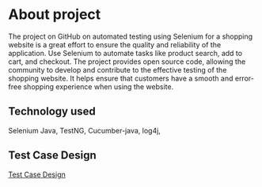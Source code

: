# About project
The project on GitHub on automated testing using Selenium for a shopping website is a great effort to ensure the quality and reliability of the application. Use Selenium to automate tasks like product search, add to cart, and checkout. The project provides open source code, allowing the community to develop and contribute to the effective testing of the shopping website. It helps ensure that customers have a smooth and error-free shopping experience when using the website.

## Technology used

Selenium Java, TestNG, Cucumber-java, log4j,

## Test Case Design

[Test Case Design](https://docs.google.com/spreadsheets/d/1mAVC5JtrHjG5TfopSDzpSmyPYf9giJTMZ0wWYtJYxRs/edit?usp=sharing)


